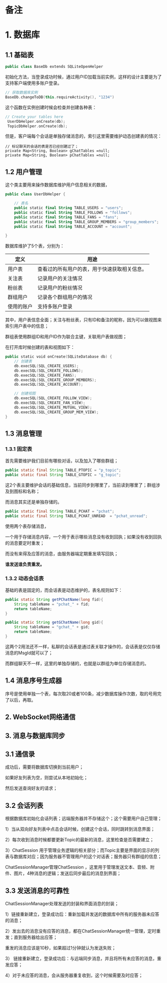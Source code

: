 # 备注



# 1. 数据库

## 1.1 基础表

```kotlin 
public class BaseDb extends SQLiteOpenHelper 
```

初始化方法，当登录成功时候，通过用户ID加载当前实例，这样的设计主要是为了支持客户端使用多账户登录。

```kotlin
// 获取数据库实例
BaseDb.changeToDB(this.requireActivity(), "1234")
```

这个函数在实例创建时候会检查并创建各种表：

```kotlin
// Create your tables here
 UserDbHelper.onCreate(db);
 TopicDbHelper.onCreate(db);
```

但是，客户端每个会话是单独存储消息的，索引这里需要维护动态创建表的情况：

```
// 标记聊天的会话的表是否已经创建过了；
private Map<String, Boolean> gChatTables =null;
private Map<String, Boolean> pChatTables =null;
```



## 1.2 用户管理

这个类主要用来操作数据库维护用户信息相关的数据，

```kotlin
public class UserDbHelper {

    // 表名
    public static final String TABLE_USERS = "users";
    public static final String TABLE_FOLLOWS = "follows";
    public static final String TABLE_FANS = "fans";
    public static final String TABLE_GROUP_MEMBERS = "group_members";
    public static final String TABLE_ACCOUNT = "account";
    
}
```

数据库维护了5个表，分别为：



| 定义       | 用途                                         |
| ---------- | -------------------------------------------- |
| 用户表     | 查看过的所有用户的表，用于快速获取相关信息。 |
| 关注表     | 记录用户的关注情况                           |
| 粉丝表     | 记录用户的粉丝情况                           |
| 群组用户   | 记录各个群组用户的情况                       |
| 使用的账户 | 支持多账户登录                               |

其中，用户表信息全面；关注与粉丝表，只有ID和备注的昵称，因为可以做视图来索引用户表中的信息；

群组表使用群组ID和用户ID作为联合主键，关联用户表做视图；

在打开库时候创建的表和视图如下：

```kotlin
public static void onCreate(SQLiteDatabase db) {
    // 创建表
    db.execSQL(SQL_CREATE_USERS);
    db.execSQL(SQL_CREATE_FOLLOWS);
    db.execSQL(SQL_CREATE_FANS);
    db.execSQL(SQL_CREATE_GROUP_MEMBERS);
    db.execSQL(SQL_CREATE_ACCOUNT);

    // 创建视图
    db.execSQL(SQL_CREATE_FOLLOW_VIEW);
    db.execSQL(SQL_CREATE_FAN_VIEW);
    db.execSQL(SQL_CREATE_MUTUAL_VIEW);
    db.execSQL(SQL_CREATE_GROUP_MEM_VIEW);
}
```



## 1.3 消息管理

### 1.3.1 固定表

首先需要维护我们目前有哪些对话，以及加入了哪些群组；

```java
public static final String TABLE_PTOPIC = "p_topic";
public static final String TABLE_GTOPIC = "g_topic";
```

这2个表主要维护会话的基础信息，当前同步到哪里了，当前读到哪里了；群组涉及到图标和名称；

而消息其实还是单独存储的。

```java
public static final String TABLE_PCHAT = "pchat";
public static final String TABLE_PCHAT_UNREAD  = "pchat_unread";
```

使用两个表存储消息，

一个用于存储消息内容，一个用于表示哪些消息没有收到回执；如果没有收到回执的消息要定时重发；

而没有来得及应答的消息，由服务器端定期重发填写回执；

**谁发送谁负责重发。**



### 1.3.2 动态会话表

基础的表是固定的，而会话表是动态维护的，表名规则如下：

```java
public static String getPChatName(long fid){
    String tableName = "pchat_" + fid;
    return tableName;
}

public static String getGChatName(long gid){
    String tableName = "gchat_" + gid;
    return tableName;
}
```

这两个2用法还不一样，私聊的会话表是通过表关联才操作的，会话表是仅仅存储消息的MsgId就可以了；

而群组聊天不一样，这里的单独存储的，也就是以群组为单位存储消息的。

## 1.4 消息序号生成器

序号是使用单独一个表，每次取20或者100条，减少数据库操作次数，取的号用完了以后，再取。



## 2.  WebSocket网络通信



## 3. 消息与数据库同步

## 3.1 通信录

成功后，需要将数据库切换到当前用户；

如果好友列表为空，则尝试从本地初始化；

然后发送查询好友的请求；



## 3.2 会话列表

根据数据库初始化会话列表；远端服务器并不存储这个；这个需要用户自己管理；

1）当从双向好友列表中点击会话时候，创建这个会话，同时跳转到消息界面；

2）每次收到消息时候都要更新Topic的最新的消息，这里检查是否需要建立；

3）ChatSession 用于管理业务逻辑的相关部分；而Topic主要是界面的显示的列表与数据库对应；因为服务器不管理用户的这个对话表；服务器只有群组的信息；

ChatSessionManager管理ChatSession ，这里用于管理发送文本、音频、附件、图片，4种消息的逻辑；发送后同步最后的消息到界面；



## 3.3 发送消息的可靠性

ChatSessionManager处理发送的封装和界面消息的封装；

1）链接重新建立，登录成功后：重新加载并发送的数据库中所有的服务器未应答的消息；

2）发出去的消息没有应答的消息，都在ChatSessionManager统一管理，定时重发；直到服务器给出应答；

重发的消息应该是10秒，如果超过1分钟就认为发送失败；

3） 链接重新建立，登录成功后：与远端同步消息，并且将所有未应答的消息，重发应答；

4）对于未应答的消息，会从服务器重复收到，这个时候需要及时应答；